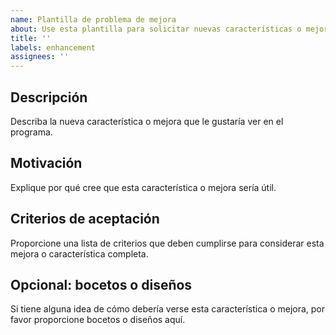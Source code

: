 ```yaml
---
name: Plantilla de problema de mejora
about: Use esta plantilla para solicitar nuevas características o mejoras en el programa.
title: ''
labels: enhancement
assignees: ''
---
```


## Descripción

Describa la nueva característica o mejora que le gustaría ver en el programa.

## Motivación

Explique por qué cree que esta característica o mejora sería útil.

## Criterios de aceptación

Proporcione una lista de criterios que deben cumplirse para considerar esta mejora o característica completa.

## Opcional: bocetos o diseños

Si tiene alguna idea de cómo debería verse esta característica o mejora, por favor proporcione bocetos o diseños aquí.
